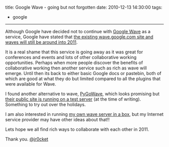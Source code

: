 title: Google Wave - going but not forgotten
date: 2010-12-13 14:30:00
tags: 
- google
---

Although Google have decided not to continue with [Google Wave](http://en.wikipedia.org/wiki/Google_Wave) as a service, Google have stated that [the existing wave.google.com site and waves will still be around into 2011](http://www.google.com/support/wave/bin/answer.py?hl=en&amp;answer=1083134&amp;ctx=share).

It is a real shame that this service is going away as it was great for conferences and events and lots of other collaborative working opportunities. Perhaps when more people discover the benefits of collaborative working then another service such as rich as wave will emerge.  Until then its back to either basic Google docs or pastebin, both of which are good at what they do but limited compared to all the plugins that were available for Wave.

I found another alternative to wave, [PyGoWave](http://www.ohloh.net/p/PyGoWave), which looks promising but [their public site is running on a test server](http://pygowave.net/) (at the time of writing).  Something to try out over the holidays.

I am also interested in running [my own wave server in a box](http://googlewavedev.blogspot.com/2010/12/introducing-apache-wave.html), but my Internet service provider may have other ideas about that!!

Lets hope we all find rich ways to collaborate with each other in 2011.

Thank you.
[@jr0cket](https://twitter.com/jr0cket)
